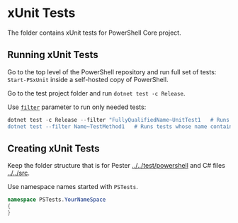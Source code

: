# xUnit Tests

The folder contains xUnit tests for PowerShell Core project.

## Running xUnit Tests

Go to the top level of the PowerShell repository and run full set of tests:
`Start-PSxUnit` inside a self-hosted copy of PowerShell.

Go to the test project folder and run `dotnet test -c Release`.

Use [`filter`][xunit-filter] parameter to run only needed tests:
```powershell
dotnet test -c Release --filter "FullyQualifiedName~UnitTest1   # Runs tests which have UnitTest1 in FullyQualifiedName
dotnet test --filter Name~TestMethod1   # Runs tests whose name contains TestMethod1
```

## Creating xUnit Tests

Keep the folder structure that is for Pester [../../test/powershell](../../test/powershell) and C# files [../../src](../../src).

Use namespace names started with `PSTests`.
```c#
namespace PSTests.YourNameSpace
{
}
```

[xunit-filter]: https://docs.microsoft.com/dotnet/core/testing/selective-unit-tests
